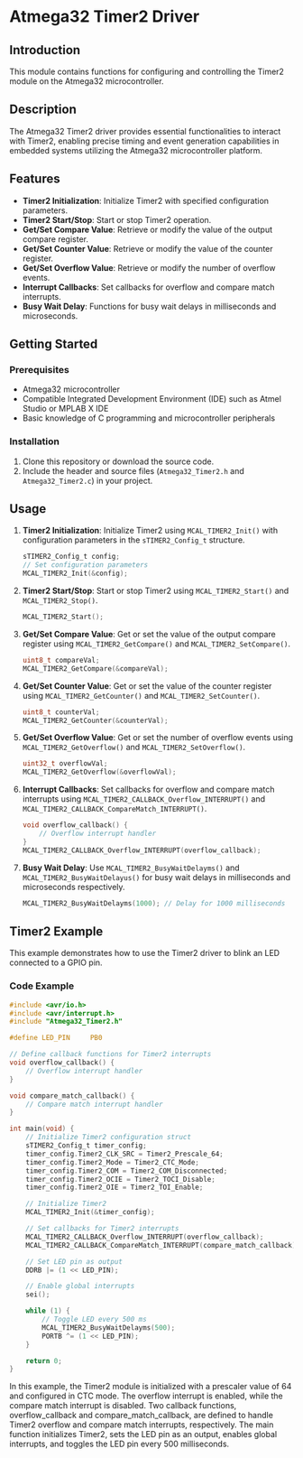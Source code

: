 # Atmega32 Timer2 Driver

## Introduction

This module contains functions for configuring and controlling the Timer2 module on the Atmega32 microcontroller.

## Description

The Atmega32 Timer2 driver provides essential functionalities to interact with Timer2, enabling precise timing and event generation capabilities in embedded systems utilizing the Atmega32 microcontroller platform.

## Features

- **Timer2 Initialization**: Initialize Timer2 with specified configuration parameters.
- **Timer2 Start/Stop**: Start or stop Timer2 operation.
- **Get/Set Compare Value**: Retrieve or modify the value of the output compare register.
- **Get/Set Counter Value**: Retrieve or modify the value of the counter register.
- **Get/Set Overflow Value**: Retrieve or modify the number of overflow events.
- **Interrupt Callbacks**: Set callbacks for overflow and compare match interrupts.
- **Busy Wait Delay**: Functions for busy wait delays in milliseconds and microseconds.

## Getting Started

### Prerequisites

- Atmega32 microcontroller
- Compatible Integrated Development Environment (IDE) such as Atmel Studio or MPLAB X IDE
- Basic knowledge of C programming and microcontroller peripherals

### Installation

1. Clone this repository or download the source code.
2. Include the header and source files (`Atmega32_Timer2.h` and `Atmega32_Timer2.c`) in your project.

## Usage

1. **Timer2 Initialization**: Initialize Timer2 using `MCAL_TIMER2_Init()` with configuration parameters in the `sTIMER2_Config_t` structure.

    ```c
    sTIMER2_Config_t config;
    // Set configuration parameters
    MCAL_TIMER2_Init(&config);
    ```

2. **Timer2 Start/Stop**: Start or stop Timer2 using `MCAL_TIMER2_Start()` and `MCAL_TIMER2_Stop()`.

    ```c
    MCAL_TIMER2_Start();
    ```

3. **Get/Set Compare Value**: Get or set the value of the output compare register using `MCAL_TIMER2_GetCompare()` and `MCAL_TIMER2_SetCompare()`.

    ```c
    uint8_t compareVal;
    MCAL_TIMER2_GetCompare(&compareVal);
    ```

4. **Get/Set Counter Value**: Get or set the value of the counter register using `MCAL_TIMER2_GetCounter()` and `MCAL_TIMER2_SetCounter()`.

    ```c
    uint8_t counterVal;
    MCAL_TIMER2_GetCounter(&counterVal);
    ```

5. **Get/Set Overflow Value**: Get or set the number of overflow events using `MCAL_TIMER2_GetOverflow()` and `MCAL_TIMER2_SetOverflow()`.

    ```c
    uint32_t overflowVal;
    MCAL_TIMER2_GetOverflow(&overflowVal);
    ```

6. **Interrupt Callbacks**: Set callbacks for overflow and compare match interrupts using `MCAL_TIMER2_CALLBACK_Overflow_INTERRUPT()` and `MCAL_TIMER2_CALLBACK_CompareMatch_INTERRUPT()`.

    ```c
    void overflow_callback() {
        // Overflow interrupt handler
    }
    MCAL_TIMER2_CALLBACK_Overflow_INTERRUPT(overflow_callback);
    ```

7. **Busy Wait Delay**: Use `MCAL_TIMER2_BusyWaitDelayms()` and `MCAL_TIMER2_BusyWaitDelayus()` for busy wait delays in milliseconds and microseconds respectively.

    ```c
    MCAL_TIMER2_BusyWaitDelayms(1000); // Delay for 1000 milliseconds
    ```

## Timer2 Example

This example demonstrates how to use the Timer2 driver to blink an LED connected to a GPIO pin.

### Code Example

```c
#include <avr/io.h>
#include <avr/interrupt.h>
#include "Atmega32_Timer2.h"

#define LED_PIN     PB0

// Define callback functions for Timer2 interrupts
void overflow_callback() {
    // Overflow interrupt handler
}

void compare_match_callback() {
    // Compare match interrupt handler
}

int main(void) {
    // Initialize Timer2 configuration struct
    sTIMER2_Config_t timer_config;
    timer_config.Timer2_CLK_SRC = Timer2_Prescale_64;
    timer_config.Timer2_Mode = Timer2_CTC_Mode;
    timer_config.Timer2_COM = Timer2_COM_Disconnected;
    timer_config.Timer2_OCIE = Timer2_TOCI_Disable;
    timer_config.Timer2_OIE = Timer2_TOI_Enable;

    // Initialize Timer2
    MCAL_TIMER2_Init(&timer_config);

    // Set callbacks for Timer2 interrupts
    MCAL_TIMER2_CALLBACK_Overflow_INTERRUPT(overflow_callback);
    MCAL_TIMER2_CALLBACK_CompareMatch_INTERRUPT(compare_match_callback);

    // Set LED pin as output
    DDRB |= (1 << LED_PIN);

    // Enable global interrupts
    sei();

    while (1) {
        // Toggle LED every 500 ms
        MCAL_TIMER2_BusyWaitDelayms(500);
        PORTB ^= (1 << LED_PIN);
    }

    return 0;
}
```

In this example, the Timer2 module is initialized with a prescaler value of 64 and configured in CTC mode. The overflow interrupt is enabled, while the compare match interrupt is disabled. Two callback functions, overflow_callback and compare_match_callback, are defined to handle Timer2 overflow and compare match interrupts, respectively. The main function initializes Timer2, sets the LED pin as an output, enables global interrupts, and toggles the LED pin every 500 milliseconds.
